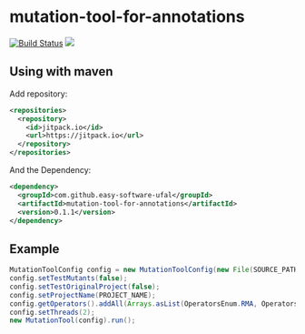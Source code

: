 # mutation-tool-for-annotations

[![Build Status](https://travis-ci.org/easy-software-ufal/mutation-tool-for-annotations.svg?branch=master)](https://travis-ci.org/easy-software-ufal/mutation-tool-for-annotations) [![](https://jitpack.io/v/easy-software-ufal/mutation-tool-for-annotations.svg)](https://jitpack.io/#easy-software-ufal/mutation-tool-for-annotations)

## Using with maven

Add repository:

```xml
<repositories>
  <repository>
    <id>jitpack.io</id>
    <url>https://jitpack.io</url>
  </repository>
</repositories>
```
  
And the Dependency:

```xml
<dependency>
  <groupId>com.github.easy-software-ufal</groupId>
  <artifactId>mutation-tool-for-annotations</artifactId>
  <version>0.1.1</version>
</dependency>
```

## Example

```java
MutationToolConfig config = new MutationToolConfig(new File(SOURCE_PATH), new File(TEST_PATH));
config.setTestMutants(false);
config.setTestOriginalProject(false);
config.setProjectName(PROJECT_NAME);
config.getOperators().addAll(Arrays.asList(OperatorsEnum.RMA, OperatorsEnum.RMAT));
config.setThreads(2);
new MutationTool(config).run();
```